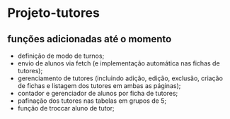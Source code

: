 # Projeto-tutores

## funções adicionadas até o momento

- definição de modo de turnos;
- envio de alunos via fetch (e implementação automática nas fichas de tutores);
- gerenciamento de tutores (incluindo adição, edição, exclusão, criação de fichas e listagem dos tutores em ambas as páginas);
- contador e gerenciador de alunos por ficha de tutores;
- pafinação dos tutores nas tabelas em grupos de 5;
- função de troccar aluno de tutor;